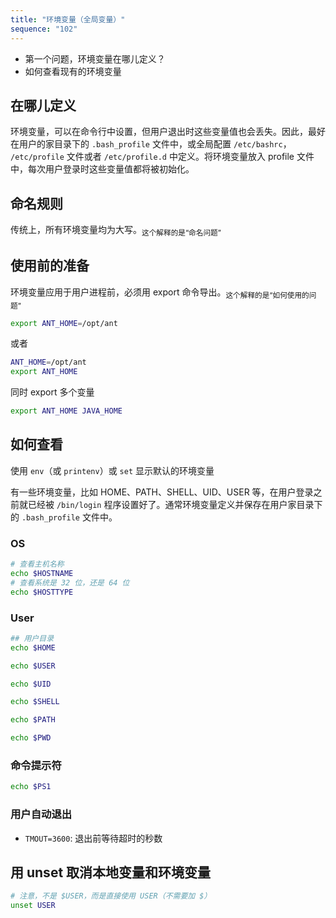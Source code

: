 ```yaml
---
title: "环境变量（全局变量）"
sequence: "102"
---
```


- 第一个问题，环境变量在哪儿定义？
- 如何查看现有的环境变量

## 在哪儿定义

环境变量，可以在命令行中设置，但用户退出时这些变量值也会丢失。因此，最好在用户的家目录下的 `.bash_profile` 文件中，或全局配置 `/etc/bashrc`， `/etc/profile` 文件或者 `/etc/profile.d` 中定义。将环境变量放入 profile 文件中，每次用户登录时这些变量值都将被初始化。

## 命名规则

传统上，所有环境变量均为大写。<sub>这个解释的是“命名问题”</sub>

## 使用前的准备

环境变量应用于用户进程前，必须用 export 命令导出。<sub>这个解释的是“如何使用的问题”</sub>

```bash
export ANT_HOME=/opt/ant
```

或者

```bash
ANT_HOME=/opt/ant
export ANT_HOME
```

同时 export 多个变量

```bash
export ANT_HOME JAVA_HOME
```

## 如何查看

使用 `env`（或 `printenv`）或 `set` 显示默认的环境变量

有一些环境变量，比如 HOME、PATH、SHELL、UID、USER 等，在用户登录之前就已经被 `/bin/login` 程序设置好了。通常环境变量定义并保存在用户家目录下的 `.bash_profile` 文件中。

### OS

```bash
# 查看主机名称
echo $HOSTNAME
# 查看系统是 32 位，还是 64 位
echo $HOSTTYPE
```

### User

```bash
## 用户目录
echo $HOME

echo $USER

echo $UID

echo $SHELL

echo $PATH

echo $PWD
```

### 命令提示符

```bash
echo $PS1
```

### 用户自动退出

- `TMOUT=3600`: 退出前等待超时的秒数

## 用 unset 取消本地变量和环境变量

```bash
# 注意，不是 $USER，而是直接使用 USER（不需要加 $）
unset USER
```
